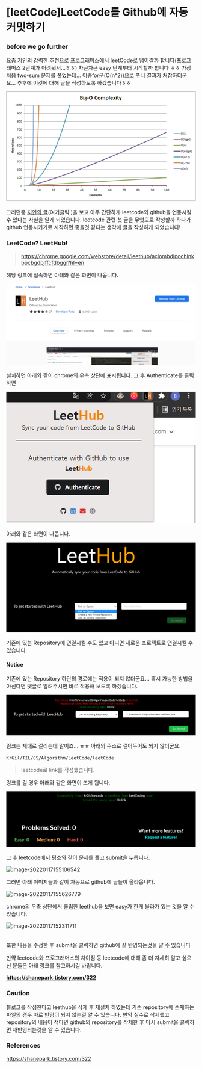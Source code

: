 # [leetCode]LeetCode를 Github에 자동커밋하기

### before we go further

요즘 [지인](https://github.com/Shane-Park)의 강력한 추천으로 프로그래머스에서 leetCode로 넘어갈까 합니다(프로그래머스 2단계가 어려워서...ㅎㅎ) 차근차근 easy 단계부터 시작할까 합니다 ㅎㅎ 가장 처음 two-sum 문제를 풀었는데... 이중for문(O(n^2))으로 푸니 결과가 처참하더군요... 추후에 이것에 대해 글을 작성하도록 하겠습니다ㅎㅎ

![9941F43B5ABDBF4E1F](https://raw.githubusercontent.com/KrGil/TIL/main/CS/Algorithm/LeetCode/LeetCode_Github.assets/9941F43B5ABDBF4E1F-16423965385951.png)

그러던중 [지인의 글](https://shanepark.tistory.com/322)(여기클릭!)을 보고 아주 간단하게 leetcode와 github을 연동시킬 수 있다는 사실을 알게 되었습니다. leetcode 관련 첫 글을 무엇으로 작성할까 하다가 github 연동시키기로 시작하면 좋을것 같다는 생각에 글을 작성하게 되었습니다!

### LeetCode? LeetHub!

> https://chrome.google.com/webstore/detail/leethub/aciombdipochlnkbpcbgdpjffcfdbggi?hl=en

해당 링크에 접속하면 아래와 같은 화면이 나옵니다.

![image-20220117142637284](https://raw.githubusercontent.com/KrGil/TIL/main/CS/Algorithm/LeetCode/LeetCode_Github.assets/image-20220117142637284.png)

설치하면 아래와 같이 chrome의 우측 상단에 표시됩니다. 그 후 Authenticate를 클릭하면 

![image-20220117152447849](https://raw.githubusercontent.com/KrGil/TIL/main/CS/Algorithm/LeetCode/LeetCode_Github.assets/image-20220117152447849.png)

아래와 같은 화면이 나옵니다.

![image-20220117152656752](https://raw.githubusercontent.com/KrGil/TIL/main/CS/Algorithm/LeetCode/LeetCode_Github.assets/image-20220117152656752.png)

기존에 있는 Repository에 연결시킬 수도 있고 아니면 새로운 프로젝트로 연결시킬 수 있습니다.

#### Notice

기존에 있는 Repository 하단의 경로에는 적용이 되지 않더군요... 혹시 가능한 방법을 아신다면 댓글로 알려주시면 바로 적용해 보도록 하겠습니다.

![image-20220117154641844](https://raw.githubusercontent.com/KrGil/TIL/main/CS/Algorithm/LeetCode/LeetCode_Github.assets/image-20220117154641844.png)

링크는 제대로 걸리는데 말이죠... ㅠㅠ 아래의 주소로 걸어두어도 되지 않더군요.

```
KrGil/TIL/CS/Algorithm/LeetCode/leetCode
```



> leetcode로 link를 작성했습니다.

링크를 걸 경우 아래와 같은 화면이 뜨게 됩니다.

![image-20220117154940380](https://raw.githubusercontent.com/KrGil/TIL/main/CS/Algorithm/LeetCode/LeetCode_Github.assets/image-20220117154940380.png)

그 후 leetcode에서 평소와 같이 문제를 풀고 submit을 누릅니다.

![image-20220117155106542](C:\Users\Eisen\Documents\GitHub\TIL\CS\Algorithm\LeetCode\LeetCode_Github.assets\image-20220117155106542.png)

그러면 아래 이미지들과 같이 자동으로  github에 글들이 올라옵니다.

![image-20220117155626779](C:\Users\Eisen\Documents\GitHub\TIL\CS\Algorithm\LeetCode\LeetCode_Github.assets\image-20220117155626779.png)

chrome의 우측 상단에서 클립한 leethub을 보면 easy가 한개 올라가 있는 것을 알 수 있습니다.

![image-20220117152311711](C:\Users\Eisen\Documents\GitHub\TIL\CS\Algorithm\LeetCode\LeetCode_Github.assets\image-20220117152311711.png)

###### 

또한 내용을 수정한 후 submit을 클릭하면 github에 잘 반영되는것을 알 수 있습니다



만약 leetcode와 프로그래머스의 차이점 등 leetcode에 대해 좀 더 자세히 알고 싶으신 분들은 아래 링크를 참고하시길 바랍니다.

**https://shanepark.tistory.com/322**

### Caution

블로그를 작성한다고 leethub을 삭제 후 재설치 하였는데 기존 repository에 존재하는 파일의 경우 따로 반영이 되지 않는걸 알 수 있습니다. 만약 실수로 삭제했고 repository의 내용이 적다면 github의 repository를 삭제한 후 다시 submit을 클릭하면 재반영되는것을 알 수 있습니다.

### References

https://shanepark.tistory.com/322
